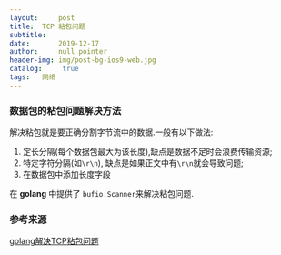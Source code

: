 ```yaml
---
layout:     post
title:	TCP 粘包问题
subtitle:   
date:       2019-12-17
author: 	null pointer
header-img: img/post-bg-ios9-web.jpg
catalog: 	 true
tags: 	网络
---
```


### 数据包的粘包问题解决方法
解决粘包就是要正确分割字节流中的数据.一般有以下做法:
1. 定长分隔(每个数据包最大为该长度),缺点是数据不足时会浪费传输资源;
2. 特定字符分隔(如```\r\n```), 缺点是如果正文中有```\r\n```就会导致问题;
3. 在数据包中添加长度字段

在 **golang** 中提供了 ```bufio.Scanner```来解决粘包问题.

### 参考来源
[golang解决TCP粘包问题](https://www.ddhigh.com/2018/03/02/golang-tcp-stick-package.html)